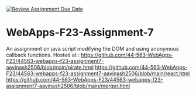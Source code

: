 [![Review Assignment Due Date](https://classroom.github.com/assets/deadline-readme-button-24ddc0f5d75046c5622901739e7c5dd533143b0c8e959d652212380cedb1ea36.svg)](https://classroom.github.com/a/Kv-XePEp)
# WebApps-F23-Assignment-7
An assignment on java script modifying the DOM and using anonymous callback functions.
Hosted at :
https://github.com/44-563-WebApps-F23/44563-webapps-f23-assignment7-aavinash2506/blob/main/pirate.html
https://github.com/44-563-WebApps-F23/44563-webapps-f23-assignment7-aavinash2506/blob/main/react.html
https://github.com/44-563-WebApps-F23/44563-webapps-f23-assignment7-aavinash2506/blob/main/merger.html
